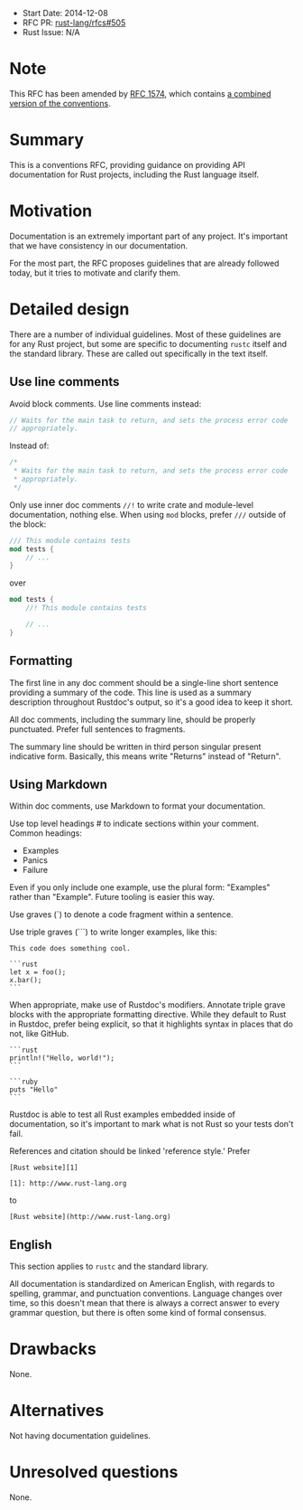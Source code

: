 - Start Date: 2014-12-08
- RFC PR: [rust-lang/rfcs#505](https://github.com/rust-lang/rfcs/pull/505)
- Rust Issue: N/A

# Note

This RFC has been amended by [RFC 1574], which contains [a combined version of the conventions][combined].

[RFC 1574]: https://github.com/rust-lang/rfcs/blob/master/text/1574-more-api-documentation-conventions.md
[combined]: https://github.com/rust-lang/rfcs/blob/master/text/1574-more-api-documentation-conventions.md#appendix-a-full-conventions-text

# Summary

This is a conventions RFC, providing guidance on providing API documentation
for Rust projects, including the Rust language itself.

# Motivation

Documentation is an extremely important part of any project. It's important
that we have consistency in our documentation.

For the most part, the RFC proposes guidelines that are already followed today,
but it tries to motivate and clarify them.

# Detailed design

There are a number of individual guidelines. Most of these guidelines are for
any Rust project, but some are specific to documenting `rustc` itself and the
standard library. These are called out specifically in the text itself.

## Use line comments

Avoid block comments. Use line comments instead:

```rust
// Waits for the main task to return, and sets the process error code
// appropriately.
```

Instead of:

```rust
/*
 * Waits for the main task to return, and sets the process error code
 * appropriately.
 */
```

Only use inner doc comments `//!` to write crate and module-level documentation,
nothing else. When using `mod` blocks, prefer `///` outside of the block:

```rust
/// This module contains tests
mod tests {
    // ...
}
```

over

```rust
mod tests {
    //! This module contains tests

    // ...
}
```

## Formatting

The first line in any doc comment should be a single-line short sentence
providing a summary of the code. This line is used as a summary description
throughout Rustdoc's output, so it's a good idea to keep it short.

All doc comments, including the summary line, should be properly punctuated.
Prefer full sentences to fragments.

The summary line should be written in third person singular present indicative
form. Basically, this means write "Returns" instead of "Return".

## Using Markdown

Within doc comments, use Markdown to format your documentation.

Use top level headings # to indicate sections within your comment. Common headings:

* Examples
* Panics
* Failure

Even if you only include one example, use the plural form: "Examples" rather
than "Example". Future tooling is easier this way.

Use graves (`) to denote a code fragment within a sentence.

Use triple graves (```) to write longer examples, like this:

    This code does something cool.

    ```rust
    let x = foo();
    x.bar();
    ```

When appropriate, make use of Rustdoc's modifiers. Annotate triple grave blocks with
the appropriate formatting directive. While they default to Rust in Rustdoc, prefer
being explicit, so that it highlights syntax in places that do not, like GitHub.

    ```rust
    println!("Hello, world!");
    ```

    ```ruby
    puts "Hello"
    ```

Rustdoc is able to test all Rust examples embedded inside of documentation, so
it's important to mark what is not Rust so your tests don't fail.

References and citation should be linked 'reference style.' Prefer

```
[Rust website][1]

[1]: http://www.rust-lang.org
```

to

```
[Rust website](http://www.rust-lang.org)
```

## English

This section applies to `rustc` and the standard library.

All documentation is standardized on American English, with regards to
spelling, grammar, and punctuation conventions. Language changes over time,
so this doesn't mean that there is always a correct answer to every grammar
question, but there is often some kind of formal consensus.

# Drawbacks

None.

# Alternatives

Not having documentation guidelines.

# Unresolved questions

None.
